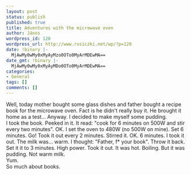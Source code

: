 ```yaml
---
layout: post
status: publish
published: true
title: Adventures with the microwave oven
author: János
wordpress_id: 120
wordpress_url: http://www.rusiczki.net/wp/?p=120
date: !binary |-
  MjAwMy0wMy0xMyAyMzo0OTo0MyArMDEwMA==
date_gmt: !binary |-
  MjAwMy0wMy0xMyAyMDo0OTo0MyArMDEwMA==
categories:
- General
tags: []
comments: []
---
```

<p>Well, today mother bought some glass dishes and father bought a recipe book for the microwave oven. Fact is he didn't really buy it. He brought it home as a test... Anyway. I decided to make myself some pudding.<br />
I took the book. Peeked in it. It read: "cook for 6 minutes on 500W and stir every two minutes". OK. I set the oven to 480W (no 500W on mine). Set 6 minutes. Go! Took it out every 2 minutes. Stirred it. OK. 6 minutes. I took it out. The milk was... warm. I thought: "Father, f* your book". Throw it back. Set it it to 3 minutes. High power. Took it out. It was hot. Boiling. But it was pudding. Not warm milk.<br />
Yum.<br />
So much about books.</p>
